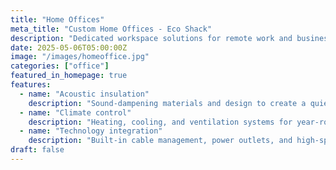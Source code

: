 ```yaml
---
title: "Home Offices"
meta_title: "Custom Home Offices - Eco Shack"
description: "Dedicated workspace solutions for remote work and business. Quiet, comfortable, and professionally designed environments."
date: 2025-05-06T05:00:00Z
image: "/images/homeoffice.jpg"
categories: ["office"]
featured_in_homepage: true
features:
  - name: "Acoustic insulation"
    description: "Sound-dampening materials and design to create a quiet, professional workspace."
  - name: "Climate control"
    description: "Heating, cooling, and ventilation systems for year-round comfort and productivity."
  - name: "Technology integration"
    description: "Built-in cable management, power outlets, and high-speed internet connectivity."
draft: false
---
```

